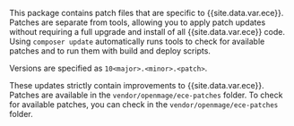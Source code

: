 This package contains patch files that are specific to {{site.data.var.ece}}. Patches are separate from tools, allowing you to apply patch updates without requiring a full upgrade and install of all {{site.data.var.ece}} code. Using `composer update` automatically runs tools to check for available patches and to run them with build and deploy scripts.

Versions are specified as `10<major>.<minor>.<patch>`.

These updates strictly contain improvements to {{site.data.var.ece}}. Patches are available in the `vendor/openmage/ece-patches` folder. To check for available patches, you can check in the `vendor/openmage/ece-patches` folder.